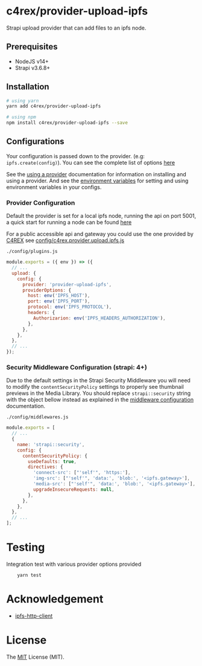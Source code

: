 # c4rex/provider-upload-ipfs
Strapi upload provider that can add files to an ipfs node.

## Prerequisites

- NodeJS v14+
- Strapi v3.6.8+

## Installation

```bash
# using yarn
yarn add c4rex/provider-upload-ipfs

# using npm
npm install c4rex/provider-upload-ipfs --save
```

## Configurations

Your configuration is passed down to the provider. (e.g: `ipfs.create(config)`). You can see the complete list of options [here](https://github.com/ipfs/js-ipfs/tree/master/packages/ipfs-http-client#custom-headers)

See the [using a provider](https://docs.strapi.io/developer-docs/latest/plugins/upload.html#using-a-provider) documentation for information on installing and using a provider. And see the [environment variables](https://docs.strapi.io/developer-docs/latest/setup-deployment-guides/configurations/optional/environment.html#environment-variables) for setting and using environment variables in your configs.

### Provider Configuration

Default the provider is set for a local ipfs node, running the api on port 5001, a quick start for running a node can be found [here](https://docs.ipfs.io/how-to/command-line-quick-start/#prerequisites)

For a public accessible api and gateway you could use the one provided by [C4REX](c4rex.dev) see [config/c4rex.provider.upload.ipfs.js](./config/c4rex.provider.upload.ipfs.js)



`./config/plugins.js`

```js
module.exports = ({ env }) => ({
  // ...
  upload: {
    config: {
      provider: 'provider-upload-ipfs',
      providerOptions: {
        host: env('IPFS_HOST'),
        port: env('IPFS_PORT'),
        protocol: env('IPFS_PROTOCOL'),
        headers: {
          Authorizarion: env('IPFS_HEADERS_AUTHORIZATION'),
        },
      },
    },
  },
  // ...
});
```

### Security Middleware Configuration (strapi: 4+)

Due to the default settings in the Strapi Security Middleware you will need to modify the `contentSecurityPolicy` settings to properly see thumbnail previews in the Media Library. You should replace `strapi::security` string with the object bellow instead as explained in the [middleware configuration](https://docs.strapi.io/developer-docs/latest/setup-deployment-guides/configurations/required/middlewares.html#loading-order) documentation.

`./config/middlewares.js`

```js
module.exports = [
  // ...
  {
    name: 'strapi::security',
    config: {
      contentSecurityPolicy: {
        useDefaults: true,
        directives: {
          'connect-src': ["'self'", 'https:'],
          'img-src': ["'self'", 'data:', 'blob:', '<ipfs.gateway>'],
          'media-src': ["'self'", 'data:', 'blob:', '<ipfs.gateway>'],
          upgradeInsecureRequests: null,
        },
      },
    },
  },
  // ...
];
```

# Testing
Integration test with various provider options provided

```
    yarn test
```

# Acknowledgement

- [ipfs-http-client](https://github.com/ipfs/js-ipfs/tree/master/packages/ipfs-http-client)


# License

The [MIT](http://opensource.org/licenses/MIT "MIT") License (MIT).
